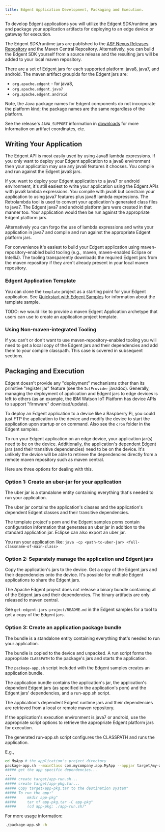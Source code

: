 ```yaml
---
title: Edgent Application Development, Packaging and Execution.
---
```


To develop Edgent applications you will utilize the 
Edgent SDK/runtime jars and package your application
artifacts for deploying to an edge device or gateway for execution.

The Edgent SDK/runtime jars are published to the 
[ASF Nexus Releases Repository](https://repository.apache.org/content/repositories/releases/)
and the Maven Central Repository.
Alternatively, you can build the Edgent SDK yourself from a source release
and the resulting jars will be added to your local maven repository.
  
There are a set of Edgent jars for each supported platform: java8, java7, and android.
The maven artifact groupIds for the Edgent jars are:

- `org.apache.edgent`  - for java8,
- `org.apache.edgent.java7`
- `org.apache.edgent.android`

Note, the Java package names for Edgent components do not incorporate
the platform kind; the package names are the same regardless of the platform.

See the release's `JAVA_SUPPORT` information in [downloads](downloads)
for more information on artifact coordinates, etc.

## Writing Your Application

The Edgent API is most easily used by using Java8 lambda expressions.
If you only want to deploy your Edgent application to a java8 environment
then your application may use any java8 features it chooses.  You compile
and run against the Edgent java8 jars.

If you want to deploy your Edgent application to a java7 or android
environment, it's still easiest to write your application using the Edgent APIs
with java8 lambda expressions.  You compile with java8 but constrain 
your application to using java7 features plus java8 lambda expressions.
The Retrolambda tool is used to convert your application's generated 
class files to java7.
The Edgent java7 and android platform jars were created in that manner too.
Your application would then be run against the appropriate
Edgent platform jars. 

Alternatively you can forgo the use of lambda
expressions and write your application in java7 and compile
and run against the appropriate Edgent platform jars.

For convenience it's easiest to build your Edgent application using 
maven-repository-enabled build tooling (e.g., maven, maven-enabled
Eclipse or IntelliJ).  The tooling transparently downloads the 
required Edgent jars from the maven repository if they aren't
already present in your local maven repository.

### Edgent Application Template
 
You can clone the `template` project as a starting point for your
Edgent application. See [Quickstart with Edgent Samples](edgent-getting-started-samples)
for information about the template sample.

TODO: we would like to provide a maven Edgent Application archetype
that users can use to create an application project template.

### Using Non-maven-integrated Tooling

If you can't or don't want to use maven-repository-enabled tooling
you will need to get a local copy of the Edgent jars and their
dependencies and add them to your compile classpath.  This case
is covered in subsequent sections.

## Packaging and Execution

Edgent doesn't provide any "deployment" mechanisms other than its primitive
"register jar" feature (see the `IotProvider` javadoc).  Generally, managing
the deployment of application and Edgent jars to edge devices is left to 
others (as an example, the IBM Watson IoT Platform has device APIs to
support "firmware" download/update).

To deploy an Edgent application to a device like a Raspberry Pi, 
you could just FTP the application to the device and modify the
device to start the application upon startup or on command.
Also see the `cron` folder in the Edgent samples.

To run your Edgent application on an edge device, your application
jar(s) need to be on the device.  Additionally, the application's 
dependent Edgent jars (and their transitive dependencies) need to
be on the device.  It's unlikely the device will be able to retrieve
the dependencies directly from a remote maven repository such as
maven central.

Here are three options for dealing with this.

### Option 1: Create an uber-jar for your application

The uber jar is a standalone entity containing
everything that's needed to run your application.

The uber jar contains the application's classes and
the application's dependent Edgent classes and their
transitive dependencies.

The template project's pom and
the Edgent samples poms contain configuration information
that generates an uber jar in addition to the standard
application jar.  Eclipse can also export an uber jar.

You run your application like:
    `java -cp <path-to-uber-jar> <full-classname-of-main-class>`

### Option 2: Separately manage the application and Edgent jars

Copy the application's jars to the device.
Get a copy of the Edgent jars and their dependencies
onto the device. It's possible for multiple Edgent
applications to share the Edgent jars.

The Apache Edgent project does not release a
binary bundle containing all of the Edgent jars
and their dependencies.  The binary artifacts
are only released to maven central.

See `get-edgent-jars-project/README.md` in the Edgent samples 
for a tool to get a copy of the Edgent jars.

### Option 3: Create an application package bundle

The bundle is a standalone entity containing
everything that's needed to run your application.
   
The bundle is copied to the device and unpacked.
A run script forms the appropriate `CLASSPATH`
to the package's jars and starts the application.

The `package-app.sh` script included with the
Edgent samples creates an application bundle.

The application bundle contains the application's jar,
the application's dependent Edgent jars (as specified in
the application's pom) and the Edgent jars' dependencies,
and a run-app.sh script.

The application's dependent Edgent runtime jars and 
their dependencies are retrieved from a local or remote
maven repository.

If the application's execution environment is
java7 or android, use the appropriate script options
to retrieve the appropriate Edgent platform jars for
execution.

The generated run-app.sh script configures the CLASSPATH
and runs the application.

E.g.,

``` sh
cd MyApp # the application's project directory
package-app.sh --mainClass com.mycompany.app.MyApp --appjar target/my-app-1.0-SNAPSHOT.jar
##### get the app specific dependencies...
...
##### create target/app-run.sh...
##### create target/app-pkg.tar...
##### Copy target/app-pkg.tar to the destination system"
##### To run the app:"
#####     mkdir app-pkg"
#####     tar xf app-pkg.tar -C app-pkg"
#####     (cd app-pkg; ./app-run.sh)"
```

For more usage information:

``` sh
./package-app.sh -h
```

